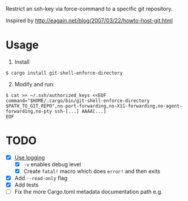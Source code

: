 Restrict an ssh-key via force-command to a specific git repository.

Inspired by http://eagain.net/blog/2007/03/22/howto-host-git.html

# Usage

1. Install
```
$ cargo install git-shell-enforce-directory
```

2. Modify and run:
```
$ cat >> ~/.ssh/authorized_keys <<EOF
command="$HOME/.cargo/bin/git-shell-enforce-directory $PATH_TO_GIT_REPO",no-port-forwarding,no-X11-forwarding,no-agent-forwarding,no-pty ssh-[...] AAAA[...]
EOF
```

# TODO
* [X] [Use logging](https://rust-lang-nursery.github.io/rust-cookbook/logging.html)
  * [X] `-v` enables debug level
  * [X] Create `fatal!` macro which does `error!` and then exits
* [X] Add `--read-only` flag
* [X] Add tests
* [ ] Fix the more Cargo.toml metadata documentation path e.g.
